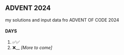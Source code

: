 ## ADVENT 2024
my solutions and input data fro ADVENT OF CODE 2024

#### DAYS
1. ✅✅
2. ❌__
*[More to come]*